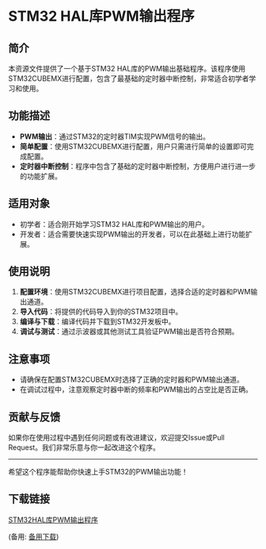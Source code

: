 # STM32 HAL库PWM输出程序

## 简介
本资源文件提供了一个基于STM32 HAL库的PWM输出基础程序。该程序使用STM32CUBEMX进行配置，包含了最基础的定时器中断控制，非常适合初学者学习和使用。

## 功能描述
- **PWM输出**：通过STM32的定时器TIM实现PWM信号的输出。
- **简单配置**：使用STM32CUBEMX进行配置，用户只需进行简单的设置即可完成配置。
- **定时器中断控制**：程序中包含了基础的定时器中断控制，方便用户进行进一步的功能扩展。

## 适用对象
- 初学者：适合刚开始学习STM32 HAL库和PWM输出的用户。
- 开发者：适合需要快速实现PWM输出的开发者，可以在此基础上进行功能扩展。

## 使用说明
1. **配置环境**：使用STM32CUBEMX进行项目配置，选择合适的定时器和PWM输出通道。
2. **导入代码**：将提供的代码导入到你的STM32项目中。
3. **编译与下载**：编译代码并下载到STM32开发板中。
4. **调试与测试**：通过示波器或其他测试工具验证PWM输出是否符合预期。

## 注意事项
- 请确保在配置STM32CUBEMX时选择了正确的定时器和PWM输出通道。
- 在调试过程中，注意观察定时器中断的频率和PWM输出的占空比是否正确。

## 贡献与反馈
如果你在使用过程中遇到任何问题或有改进建议，欢迎提交Issue或Pull Request。我们非常乐意与你一起改进这个程序。

---

希望这个程序能帮助你快速上手STM32的PWM输出功能！

## 下载链接
[STM32HAL库PWM输出程序](https://pan.quark.cn/s/30f1457d6d78) 

(备用: [备用下载](https://pan.baidu.com/s/1zgtMg1HEevcAbOs4b25KVQ?pwd=1234))
